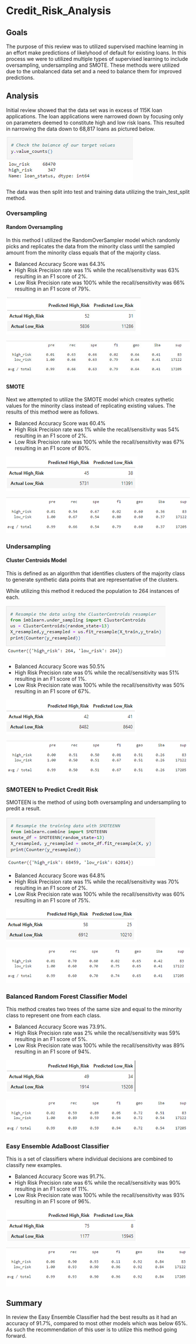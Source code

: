# Credit_Risk_Analysis

## Goals
The purpose of this review was to utilized supervised machine learning in an effort make predictions of likelyhood of default for existing loans.  In this process we were to utilized multiple types of supervised learning to include oversampling, undersampling and SMOTE. These methods were utilized due to the unbalanced data set and a need to balance them for improved predictions.

## Analysis
Initial review showed that the data set was in excess of 115K loan applications.  The loan applications were narrowed down by focusing only on parameters deemed to constitute high and low risk loans.  This resulted in narrowing the data down to 68,817 loans as pictured below.

![Image1](/Images/val_count.jpg)

The data was then split into test and training data utilizing the train_test_split method.

### Oversampling

#### Random Oversampling
In this method I utilized the RandomOverSampler model which randomly picks and replicates the data from the minority class until the sampled amount from the minority class equals that of the majority class.

- Balanced Accuracy Score was 64.3%
- High Risk Precision rate was 1% while the recall/sensitivity was 63% resulting in an F1 score of 2%.
- Low Risk Precision rate was 100% while the recall/sensitivity was 66% resulting in an F1 score of 79%.

![Image2](/Images/over_matrix.jpg)

![Image3](/Images/over_sum.jpg)

#### SMOTE
Next we attempted to utilize the SMOTE model which creates sythetic values for the minority class instead of replicating existing values.
The results of this method were as follows.

- Balanced Accuracy Score was 60.4%
- High Risk Precision rate was 1% while the recall/sensitivity was 54% resulting in an F1 score of 2%.
- Low Risk Precision rate was 100% while the recall/sensitivity was 67% resulting in an F1 score of 80%.

![Image4](/Images/smote_matrix.png)

![Image5](/Images/smote_sum.png)

### Undersampling

#### Cluster Centroids Model
This is defined as an algorithm that identifies clusters of the majority class to generate synthetic data points that are representative of the clusters.

While utilizing this method it reduced the population to 264 instances of each.

![Image6](Images/under_count.png)

- Balanced Accuracy Score was 50.5%
- High Risk Precision rate was 0% while the recall/sensitivity was 51% resulting in an F1 score of 1%.
- Low Risk Precision rate was 100% while the recall/sensitivity was 50% resulting in an F1 score of 67%.

![Image7](/Images/under_matrix.png)

![Image8](/Images/under_sum.png)

### SMOTEEN to Predict Credit Risk
SMOTEEN is the method of using both oversampling and undersampling to predit a result.

![Image11](Images/smoteen_count.png)

- Balanced Accuracy Score was 64.8%
- High Risk Precision rate was 1% while the recall/sensitivity was 70% resulting in an F1 score of 2%.
- Low Risk Precision rate was 100% while the recall/sensitivity was 60% resulting in an F1 score of 75%.

![Image9](/Images/smoteen_matrix.png)

![Image10](/Images/smoteen_sum.png)

### Balanced Random Forest Classifier Model
This method creates two trees of the same size and equal to the minority class to represent one from each class.

- Balanced Accuracy Score was 73.9%.
- High Risk Precision rate was 2% while the recall/sensitivity was 59% resulting in an F1 score of 5%.
- Low Risk Precision rate was 100% while the recall/sensitivity was 89% resulting in an F1 score of 94%.

![Image12](/Images/brf_matrix.png)

![Image13](/Images/brf_sum.png)

### Easy Ensemble AdaBoost Classifier
This is a set of classifiers where individual decisions are combined to classify new examples.

- Balanced Accuracy Score was 91.7%.
- High Risk Precision rate was 6% while the recall/sensitivity was 90% resulting in an F1 score of 11%.
- Low Risk Precision rate was 100% while the recall/sensitivity was 93% resulting in an F1 score of 96%.

![Image14](/Images/eec_matrix.png)

![Image15](/Images/eec_sum.png)

## Summary
In review the Easy Ensemble Classifier had the best results as it had an accuracy of 91.7%, compared to most other models which was below 65%.  As such the recommendation of this user is to utilize this method going forward.
